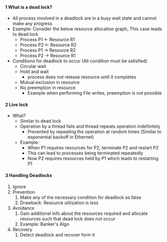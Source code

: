 
#### 1 What is a dead lock?
- All process involved in a deadlock are in a busy wait state and cannot make any progress
- Example: Consider the below resource allocation graph, This case leads to dead lock 
	- Process P1 <- Resource R1
	- Process P2 <- Resource R2
	- Process P1 -> Resource R2
	- Process P2 -> Resource R1
- Conditions for deadlock to occur (All condition must be satisfied)
	- Circular wait
	- Hold and wait
		- process does not release resource until it completes
	- Mutual exclusion in resource
	- No preemption in resource
		- Example when performing File writes, preemption is not possible

#### 2 Live lock
- What?
	- Similar to dead lock
	- Operation by a thread fails and thread repeats operation indefinitely
		- Prevented by repeating the operation at random times (Similar to exponential backoff in Ethernet)
	- Example: 
		- When P1 requires resources for P2, terminate P2 and restart P2
		- This can lead to processes being terminated repeatedly
		- Now P2 requires resources held by P1 which leads to restarting  P1

#### 3 Handling Deadlocks
1. Ignore
2. Prevention
	1. Make any of the necessary condition for deadlock as false
	2. Drawback: Resource utilization is less
3. Avoidance
	1. Gain additional info about the resources required and allocate resources such that dead lock does not occur
	2. Example: Banker's Algo
4. Recovery
	1. Detect deadlock and recover form it


